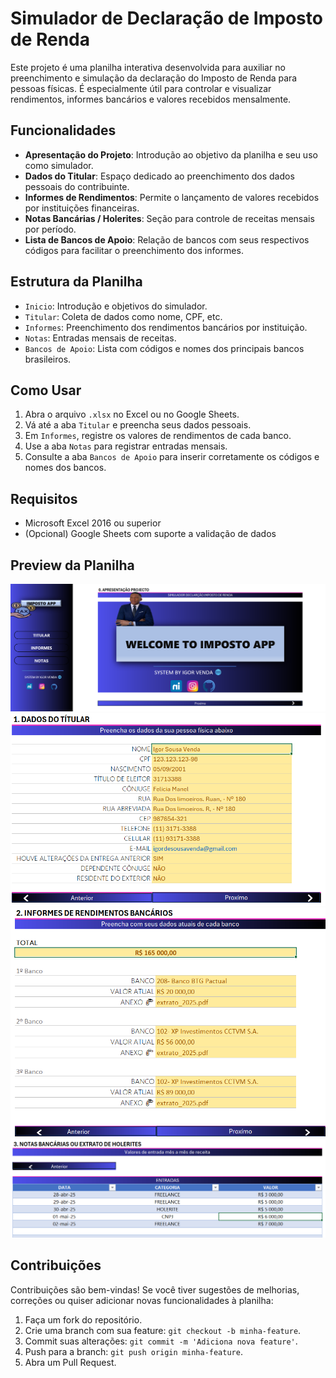 # Simulador de Declaração de Imposto de Renda

Este projeto é uma planilha interativa desenvolvida para auxiliar no preenchimento e simulação da declaração do Imposto de Renda para pessoas físicas. É especialmente útil para controlar e visualizar rendimentos, informes bancários e valores recebidos mensalmente.

## Funcionalidades

- **Apresentação do Projeto**: Introdução ao objetivo da planilha e seu uso como simulador.
- **Dados do Titular**: Espaço dedicado ao preenchimento dos dados pessoais do contribuinte.
- **Informes de Rendimentos**: Permite o lançamento de valores recebidos por instituições financeiras.
- **Notas Bancárias / Holerites**: Seção para controle de receitas mensais por período.
- **Lista de Bancos de Apoio**: Relação de bancos com seus respectivos códigos para facilitar o preenchimento dos informes.

## Estrutura da Planilha

- `Inicio`: Introdução e objetivos do simulador.
- `Titular`: Coleta de dados como nome, CPF, etc.
- `Informes`: Preenchimento dos rendimentos bancários por instituição.
- `Notas`: Entradas mensais de receitas.
- `Bancos de Apoio`: Lista com códigos e nomes dos principais bancos brasileiros.

## Como Usar

1. Abra o arquivo `.xlsx` no Excel ou no Google Sheets.
2. Vá até a aba `Titular` e preencha seus dados pessoais.
3. Em `Informes`, registre os valores de rendimentos de cada banco.
4. Use a aba `Notas` para registrar entradas mensais.
5. Consulte a aba `Bancos de Apoio` para inserir corretamente os códigos e nomes dos bancos.

## Requisitos

- Microsoft Excel 2016 ou superior
- (Opcional) Google Sheets com suporte a validação de dados

## Preview da Planilha
![Pagina Inicial](img/image-3.png)
![Proprietário](img/image.png)
![Informe](img/image-1.png)
![Notas](img/image-2.png)

## Contribuições

Contribuições são bem-vindas! Se você tiver sugestões de melhorias, correções ou quiser adicionar novas funcionalidades à planilha:

1. Faça um fork do repositório.
2. Crie uma branch com sua feature: `git checkout -b minha-feature`.
3. Commit suas alterações: `git commit -m 'Adiciona nova feature'`.
4. Push para a branch: `git push origin minha-feature`.
5. Abra um Pull Request.
